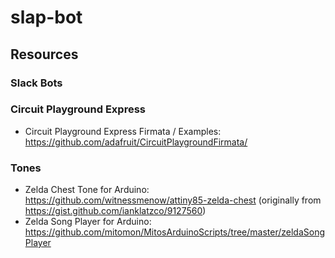 # slap-bot

## Resources

### Slack Bots

### Circuit Playground Express

- Circuit Playground Express Firmata / Examples: <https://github.com/adafruit/CircuitPlaygroundFirmata/>

### Tones

- Zelda Chest Tone for Arduino: <https://github.com/witnessmenow/attiny85-zelda-chest> (originally from <https://gist.github.com/ianklatzco/9127560>)
- Zelda Song Player for Arduino: <https://github.com/mitomon/MitosArduinoScripts/tree/master/zeldaSongPlayer>
